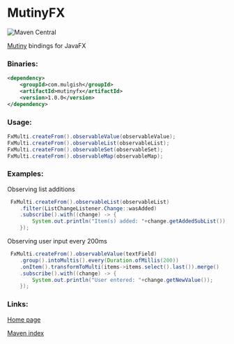 # MutinyFX

![Maven Central](https://img.shields.io/maven-central/v/com.mulgish/mutinyfx?style=for-the-badge)

[Mutiny](https://smallrye.io/smallrye-mutiny/) bindings for JavaFX

### Binaries:

```xml
<dependency>
    <groupId>com.mulgish</groupId>
    <artifactId>mutinyfx</artifactId>
    <version>1.0.0</version>
</dependency>
```

### Usage:

```java
FxMulti.createFrom().observableValue(observableValue);
FxMulti.createFrom().observableList(observableList);
FxMulti.createFrom().observableSet(observableSet);
FxMulti.createFrom().observableMap(observableMap);
```

### Examples:

Observing list additions

```java
 FxMulti.createFrom().observableList(observableList)
    .filter(ListChangeListener.Change::wasAdded)
    .subscribe().with((change) -> {
        System.out.println("Item(s) added: "+change.getAddedSubList());
    });
```

Observing user input every 200ms

```java
 FxMulti.createFrom().observableValue(textField)
    .group().intoMultis().every(Duration.ofMillis(200))
    .onItem().transformToMulti(items->items.select().last()).merge()
    .subscribe().with((change) -> {
        System.out.println("User entered: "+change.getNewValue());
    });
```

### Links:

[Home page](https://mulgish.github.io/MutinyFX/)

[Maven index](https://search.maven.org/artifact/com.mulgish/mutinyfx)
